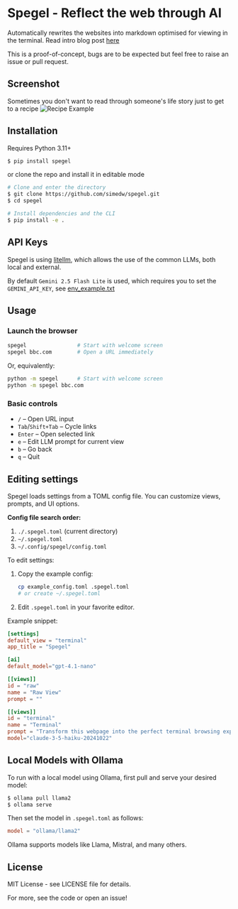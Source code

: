 # Spegel - Reflect the web through AI

Automatically rewrites the websites into markdown optimised for viewing in the terminal.
Read intro blog post [here](https://simedw.com/2025/06/23/introducing-spegel/)

This is a proof-of-concept, bugs are to be expected but feel free to raise an issue or pull request.

##  Screenshot
Sometimes you don't want to read through someone's life story just to get to a recipe
![Recipe Example](https://simedw.com/2025/06/23/introducing-spegel/images/recipe_example.png)


## Installation

Requires Python 3.11+

```bash
$ pip install spegel
```
or clone the repo and install it in editable mode

```bash
# Clone and enter the directory
$ git clone https://github.com/simedw/spegel.git
$ cd spegel

# Install dependencies and the CLI
$ pip install -e .
```

## API Keys
Spegel is using [litellm](https://github.com/BerriAI/litellm), which allows the use of the  common LLMs, both local and external. 

By default `Gemini 2.5 Flash Lite` is used, which requires you to set the `GEMINI_API_KEY`, see [env_example.txt](/env_example.txt)


## Usage

### Launch the browser

```bash
spegel                # Start with welcome screen
spegel bbc.com        # Open a URL immediately
```

Or, equivalently:

```bash
python -m spegel      # Start with welcome screen
python -m spegel bbc.com
```

### Basic controls
- `/`         – Open URL input
- `Tab`/`Shift+Tab` – Cycle links
- `Enter`     – Open selected link
- `e`         – Edit LLM prompt for current view
- `b`         – Go back
- `q`         – Quit

## Editing settings

Spegel loads settings from a TOML config file. You can customize views, prompts, and UI options.

**Config file search order:**
1. `./.spegel.toml` (current directory)
2. `~/.spegel.toml`
3. `~/.config/spegel/config.toml`

To edit settings:
1. Copy the example config:
   ```bash
   cp example_config.toml .spegel.toml
   # or create ~/.spegel.toml
   ```
2. Edit `.spegel.toml` in your favorite editor.

Example snippet:
```toml
[settings]
default_view = "terminal"
app_title = "Spegel"

[ai]
default_model="gpt-4.1-nano"

[[views]]
id = "raw"
name = "Raw View"
prompt = ""

[[views]]
id = "terminal"
name = "Terminal"
prompt = "Transform this webpage into the perfect terminal browsing experience! ..."
model="claude-3-5-haiku-20241022"
```

## Local Models with Ollama

To run with a local model using Ollama, first pull and serve your desired model:

```bash
$ ollama pull llama2
$ ollama serve
```
Then set the model in `.spegel.toml` as follows:

```toml
model = "ollama/llama2"
```
Ollama supports models like Llama, Mistral, and many others.

## License
MIT License - see LICENSE file for details.


For more, see the code or open an issue!
